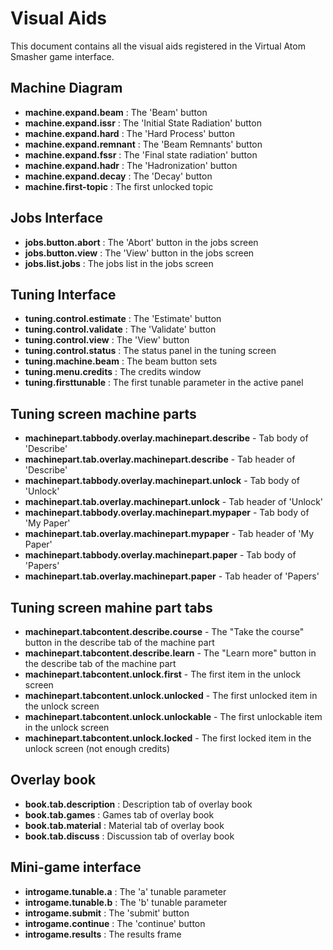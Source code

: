 
# Visual Aids

This document contains all the visual aids registered in the Virtual Atom Smasher game interface. 

## Machine Diagram

 * __machine.expand.beam__ : The 'Beam' button
 * __machine.expand.issr__ : The 'Initial State Radiation' button   
 * __machine.expand.hard__ : The 'Hard Process' button   
 * __machine.expand.remnant__ : The 'Beam Remnants' button
 * __machine.expand.fssr__ : The 'Final state radiation' button   
 * __machine.expand.hadr__ : The 'Hadronization' button   
 * __machine.expand.decay__ : The 'Decay' button  
 * __machine.first-topic__ : The first unlocked topic

## Jobs Interface

 * __jobs.button.abort__ : The 'Abort' button in the jobs screen
 * __jobs.button.view__ : The 'View' button in the jobs screen
 * __jobs.list.jobs__ : The jobs list in the jobs screen

## Tuning Interface

 * __tuning.control.estimate__ : The 'Estimate' button
 * __tuning.control.validate__ : The 'Validate' button
 * __tuning.control.view__ : The 'View' button
 * __tuning.control.status__ : The status panel in the tuning screen
 * __tuning.machine.beam__ : The beam button sets
 * __tuning.menu.credits__ : The credits window
 * __tuning.firsttunable__ : The first tunable parameter in the active panel

## Tuning screen machine parts

 * __machinepart.tabbody.overlay.machinepart.describe__ - Tab body of 'Describe'
 * __machinepart.tab.overlay.machinepart.describe__ - Tab header of 'Describe'
 * __machinepart.tabbody.overlay.machinepart.unlock__ - Tab body of 'Unlock'
 * __machinepart.tab.overlay.machinepart.unlock__ - Tab header of 'Unlock'
 * __machinepart.tabbody.overlay.machinepart.mypaper__ - Tab body of 'My Paper'
 * __machinepart.tab.overlay.machinepart.mypaper__ - Tab header of 'My Paper'
 * __machinepart.tabbody.overlay.machinepart.paper__ - Tab body of 'Papers'
 * __machinepart.tab.overlay.machinepart.paper__ - Tab header of 'Papers'

## Tuning screen mahine part tabs

 * __machinepart.tabcontent.describe.course__ - The "Take the course" button in the describe tab of the machine part
 * __machinepart.tabcontent.describe.learn__ - The "Learn more" button in the describe tab of the machine part
 * __machinepart.tabcontent.unlock.first__ - The first item in the unlock screen
 * __machinepart.tabcontent.unlock.unlocked__ - The first unlocked item in the unlock screen
 * __machinepart.tabcontent.unlock.unlockable__ - The first unlockable item in the unlock screen
 * __machinepart.tabcontent.unlock.locked__ - The first locked item in the unlock screen (not enough credits)

## Overlay book

 * __book.tab.description__ : Description tab of overlay book
 * __book.tab.games__ : Games tab of overlay book
 * __book.tab.material__ : Material tab of overlay book
 * __book.tab.discuss__ : Discussion tab of overlay book

## Mini-game interface

 * __introgame.tunable.a__ : The 'a' tunable parameter
 * __introgame.tunable.b__ : The 'b' tunable parameter
 * __introgame.submit__ : The 'submit' button
 * __introgame.continue__ : The 'continue' button
 * __introgame.results__ : The results frame
